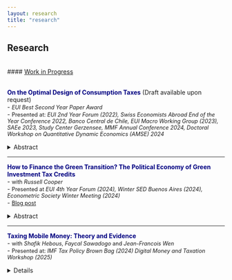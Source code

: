 ```yaml
---
layout: research
title: "research"
---
```


## Research <br>
<br>
#### <ins>Work in Progress</ins> <br>
<br>

<span style="color:Navy"> **On the Optimal Design of Consumption Taxes** </span> (Draft available upon request)<br>
    -  <span style="font-size: 0.9em;">*EUI Best Second Year Paper Award*</span> <br>
    - <span style="font-size: 0.9em;">Presented at: *EUI 2nd Year Forum (2022), Swiss Economists Abroad End of the Year Conference 2022, Banco Central de Chile, EUI Macro Working Group (2023), SAEe 2023, Study Center Gerzensee, MMF Annual Conference 2024, Doctoral Workshop on Quantitative Dynamic Economics (AMSE) 2024*</span>
<details>
  <summary>Abstract</summary>
How should differentiated consumption taxes be designed in the presence of capital income taxes and progressive labor income taxes?
I study this question using a quantitative model featuring heterogeneous households with non-homothetic preferences, uninsurable idiosyncratic risk, and a government that uses various tax instruments to raise revenue. I estimate the parameters governing households' demand using data from the US Consumption Expenditure Survey, and show that my model matches the heterogeneous consumption behavior across the income distribution. Allowing the benevolent government to jointly optimize consumption taxes on 11 different consumption categories and labor income taxes, I find that necessities should be heavily subsidized (-50%), that luxuries are optimally taxed at a positive rate (12%), and that the level of the labor income tax is increased while its progressivity remains largely unchanged from the status quo. Three main mechanisms explain why such differentiated tax rates are welfare maximizing: they reduce consumption inequality by subsidizing essential goods of low-income households, imply a targeted taxation of the initial wealth of high-wealth households, and induce highly productive households to increase their labor supply.
</details>

    
---

<span style="color:Navy"> **How to Finance the Green Transition? The Political Economy of Green Investment Tax Credits** </span> <br>
    - <span style="font-size: 0.9em;">with *Russell Cooper*</span> <br>
    - <span style="font-size: 0.9em;">Presented at *EUI 4th Year Forum (2024), Winter SED Buenos Aires (2024), Econometric Society Winter Meeting (2024)*</span> <br>
    - <span style="font-size: 0.9em;">[Blog post](https://lafonte.eui.eu/2024/04/11/financing-the-green-transition-the-political-economy-of-investment-tax-credits/) </span>
<details>
  <summary>Abstract</summary>
We study the aggregate and distributional consequences of green investment tax credits (ITCs) and ask under which financing structures such environmental policies would be adopted by a majority of voters and sustained in the long run. We develop an overlapping generations model with heterogeneous households, multiple sectors, and a government that wants to introduce a green ITC to reduce pollution. Our model highlights both an intratemporal (across the income distribution) and an intertemporal (across generations) disagreement about the desirability of green ITCs arising from the unequal distribution of the costs and benefits. Together, they can lead to voting outcomes in which the ITC would never be adopted, even though it would be welfare improving for a majority of the population in the long run. We show that allowing for some debt financing of the ITC can overcome this political gridlock. Moreover, this debt can be fully repaid in the long run while maintaining high approval rates for the ITC. Changes in asset market participation rates and factor prices induced by the ITC explain why fully tax-financed ITCs are approved only in the long run, but not at the time of introduction of the ITC.
</details>

---

<span style="color:Navy"> **Taxing Mobile Money: Theory and Evidence** </span> <br>
    - <span style="font-size: 0.9em;">with *Shafik Hebous*, *Faycal Sawadogo* and *Jean-Francois Wen* </span> <br>
    - <span style="font-size: 0.9em;">Presented at: *IMF Tax Policy Brown Bag (2024)* *Digital Money and Taxation Workshop (2025)*</span> <br>
<details>
    
---
    
<span style="color:Navy"> **Heterogeneity in the Bank Lending Channel: Evidence from the Euro Area** </span> <br>
    - <span style="font-size: 0.9em;">with *Sylvia Kaufmann* </span>
    
---
    
<span style="color:Navy"> **Participation and Capital Dynamics: A Framework for Analysis** </span> <br>
    - <span style="font-size: 0.9em;">with *Russell Cooper* </span>
    
---

